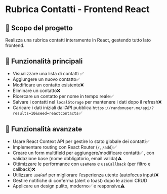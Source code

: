 # Rubrica Contatti - Frontend React

## 🎯 Scopo del progetto

Realizza una rubrica contatti interamente in React, gestendo tutto lato frontend.

## 🚀 Funzionalità principali

- Visualizzare una lista di contatti ✅
- Aggiungere un nuovo contatto✅
- Modificare un contatto esistente❌
- Eliminare un contatto❌
- Ricercare un contatto per nome in tempo reale✅
- Salvare i contatti nel `localStorage` per mantenere i dati dopo il refresh❌
- Caricare i dati iniziali dall’API pubblica `https://randomuser.me/api/?results=10&seed=reactcontacts`✅

## 🚀 Funzionalità avanzate

- Usare React Context API per gestire lo stato globale dei contatti✅
- Implementare routing con React Router (`/`, `/add`)✅
- Creare un form multifield per aggiungere/modificare contatti✅ , con validazione base (nome obbligatorio, email valida)⚠️
- Ottimizzare le performance con `useMemo` e `useCallback` (per filtro e callback)❌
- Utilizzare `useRef` per migliorare l’esperienza utente (autofocus input)❌
- Gestire notifiche di conferma (alert o toast) dopo le azioni CRUD
- Applicare un design pulito, moderno✅ e responsive⚠️
